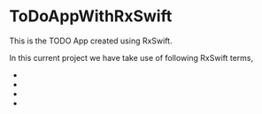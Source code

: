 # ToDoAppWithRxSwift

This is the TODO App created using RxSwift.




In this current project we have take use of following RxSwift terms,

* 
* 
* 
* 

